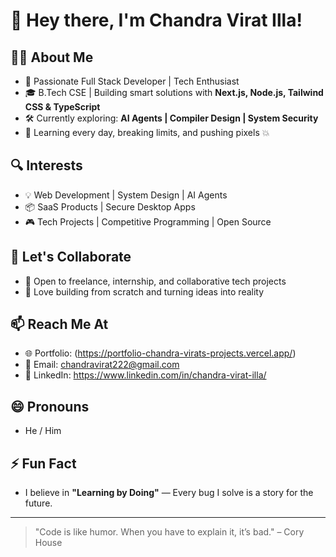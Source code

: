 # 👋 Hey there, I'm Chandra Virat Illa!


## 👨‍💻 About Me
- 🚀 Passionate Full Stack Developer | Tech Enthusiast  
- 🎓 B.Tech CSE | Building smart solutions with **Next.js, Node.js, Tailwind CSS & TypeScript**
- 🛠️ Currently exploring: **AI Agents | Compiler Design | System Security**
- 🧠 Learning every day, breaking limits, and pushing pixels 💥

## 🔍 Interests
- 💡 Web Development | System Design | AI Agents
- 📦 SaaS Products | Secure Desktop Apps
- 🎮 Tech Projects | Competitive Programming | Open Source

## 🤝 Let's Collaborate
- 💬 Open to freelance, internship, and collaborative tech projects
- 🧪 Love building from scratch and turning ideas into reality

## 📫 Reach Me At
- 🌐 Portfolio: (https://portfolio-chandra-virats-projects.vercel.app/)
- 📧 Email: chandravirat222@gmail.com 
- 💼 LinkedIn: https://www.linkedin.com/in/chandra-virat-illa/

## 😄 Pronouns
- He / Him

## ⚡ Fun Fact
- I believe in **"Learning by Doing"** — Every bug I solve is a story for the future.

---

> "Code is like humor. When you have to explain it, it’s bad." – Cory House

